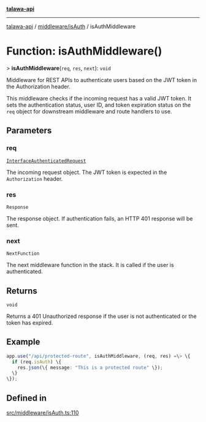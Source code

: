 [**talawa-api**](../../../README.md)

***

[talawa-api](../../../modules.md) / [middleware/isAuth](../README.md) / isAuthMiddleware

# Function: isAuthMiddleware()

\> **isAuthMiddleware**(`req`, `res`, `next`): `void`

Middleware for REST APIs to authenticate users based on the JWT token in the Authorization header.

This middleware checks if the incoming request has a valid JWT token. It sets the authentication
status, user ID, and token expiration status on the `req` object for downstream middleware and
route handlers to use.

## Parameters

### req

[`InterfaceAuthenticatedRequest`](../interfaces/InterfaceAuthenticatedRequest.md)

The incoming request object. The JWT token is expected in the `Authorization` header.

### res

`Response`

The response object. If authentication fails, an HTTP 401 response will be sent.

### next

`NextFunction`

The next middleware function in the stack. It is called if the user is authenticated.

## Returns

`void`

Returns a 401 Unauthorized response if the user is not authenticated or the token has expired.

## Example

```typescript
app.use("/api/protected-route", isAuthMiddleware, (req, res) =\> \{
  if (req.isAuth) \{
    res.json(\{ message: "This is a protected route" \});
  \}
\});
```

## Defined in

[src/middleware/isAuth.ts:110](https://github.com/PalisadoesFoundation/talawa-api/blob/4b5c74fd36bcfc2e36f3a06b67d517e865c188be/src/middleware/isAuth.ts#L110)
